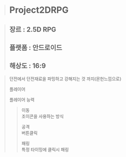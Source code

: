 > # Project2DRPG
 
> ## 장르 : 2.5D RPG
> ## 플랫폼 : 안드로이드
> ## 해상도 : 16:9

>  던전에서 던전재료을 파밍하고 강해지는 것 까지(몬헌느낌으로)
> 
> 플레이어
>
> 플레이어 능력
>  > 이동   
>  > 조이콘을 사용하는 방식
>  > 
>  > 공격   
>  > 버튼클릭
>  > 
>  > 패링   
>  > 특정 타이밍에 클릭시 패링
